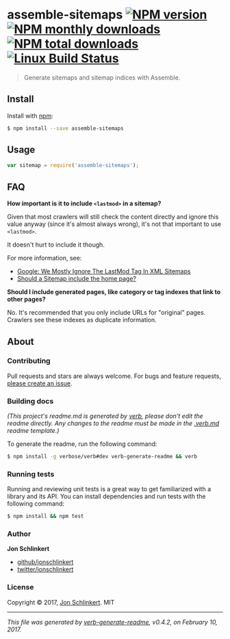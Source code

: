 # assemble-sitemaps [![NPM version](https://img.shields.io/npm/v/assemble-sitemaps.svg?style=flat)](https://www.npmjs.com/package/assemble-sitemaps) [![NPM monthly downloads](https://img.shields.io/npm/dm/assemble-sitemaps.svg?style=flat)](https://npmjs.org/package/assemble-sitemaps)  [![NPM total downloads](https://img.shields.io/npm/dt/assemble-sitemaps.svg?style=flat)](https://npmjs.org/package/assemble-sitemaps) [![Linux Build Status](https://img.shields.io/travis/assemble/assemble-sitemaps.svg?style=flat&label=Travis)](https://travis-ci.org/assemble/assemble-sitemaps)

> Generate sitemaps and sitemap indices with Assemble.

## Install

Install with [npm](https://www.npmjs.com/):

```sh
$ npm install --save assemble-sitemaps
```

## Usage

```js
var sitemap = require('assemble-sitemaps');
```

## FAQ

**How important is it to include `<lastmod>` in a sitemap?**

Given that most crawlers will still check the content directly and ignore this value anyway (since it's almost always wrong), it's not that important to use `<lastmod>`.

It doesn't hurt to include it though.

For more information, see:

* [Google: We Mostly Ignore The LastMod Tag In XML Sitemaps](https://www.seroundtable.com/google-lastmod-xml-sitemap-20579.html)
* [Should a Sitemap include the home page?](http://webmasters.stackexchange.com/questions/92507/how-important-is-it-to-include-lastmod-in-a-sitemap)

**Should I include generated pages, like category or tag indexes that link to other pages?**

No. It's recommended that you only include URLs for "original" pages. Crawlers see these indexes as duplicate information.

## About

### Contributing

Pull requests and stars are always welcome. For bugs and feature requests, [please create an issue](../../issues/new).

### Building docs

_(This project's readme.md is generated by [verb](https://github.com/verbose/verb-generate-readme), please don't edit the readme directly. Any changes to the readme must be made in the [.verb.md](.verb.md) readme template.)_

To generate the readme, run the following command:

```sh
$ npm install -g verbose/verb#dev verb-generate-readme && verb
```

### Running tests

Running and reviewing unit tests is a great way to get familiarized with a library and its API. You can install dependencies and run tests with the following command:

```sh
$ npm install && npm test
```

### Author

**Jon Schlinkert**

* [github/jonschlinkert](https://github.com/jonschlinkert)
* [twitter/jonschlinkert](https://twitter.com/jonschlinkert)

### License

Copyright © 2017, [Jon Schlinkert](https://github.com/jonschlinkert).
MIT

***

_This file was generated by [verb-generate-readme](https://github.com/verbose/verb-generate-readme), v0.4.2, on February 10, 2017._